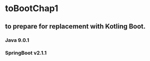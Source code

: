 # toBootChap1
## to prepare for replacement with Kotling Boot.
### Java 9.0.1
### SpringBoot v2.1.1
